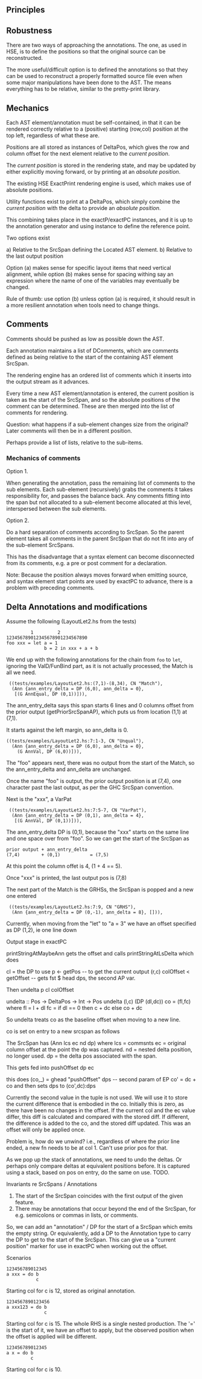 
Principles
----------

## Robustness

There are two ways of approaching the annotations. The one, as used
in HSE, is to define the positions so that the original source can be
reconstructed.

The more useful/difficult option is to defined the annotations so that
they can be used to reconstruct a properly formatted source file even
when some major manipulations have been done to the AST. The means
everything has to be relative, similar to the pretty-print library.


## Mechanics

Each AST element/annotation must be self-contained, in that it can be
rendered correctly relative to a (positive) starting (row,col)
position at the top left, regardless of what these are.

Positions are all stored as instances of DeltaPos, which gives the row
and column offset for the next element relative to the *current
position*.

The *current position* is stored in the rendering state, and may be
updated by either explicitly moving forward, or by printing at an
*absolute position*.

The existing HSE ExactPrint rendering engine is used, which makes use
of absolute positions.

Utility functions exist to print at a DeltaPos, which simply combine
the *current position* with the delta to provide an *absolute
position*.

This combining takes place in the exactP/exactPC instances, and it is
up to the annotation generator and using instance to define the
reference point.

Two options exist

a) Relative to the SrcSpan defining the Located AST element.
b) Relative to the last output position

Option (a) makes sense for specific layout items that need vertical
alignment, while option (b) makes sense for spacing withing say an
expression where the name of one of the variables may eventually be
changed.

Rule of thumb: use option (b) unless option (a) is required, it should
result in a more resilient annotation when tools need to change
things.

## Comments

Comments should be pushed as low as possible down the AST.

Each annotation maintains a list of DComments, which are comments
defined as being relative to the start of the containing AST element
SrcSpan.

The rendering engine has an ordered list of comments which it inserts
into the output stream as it advances.

Every time a new AST element/annotation is entered, the current
position is taken as the start of the SrcSpan, and so the absolute
positions of the comment can be determined. These are then merged into
the list of comments for rendering.

Question: what happens if a sub-element changes size from the
original? Later comments will then be in a different position.

Perhaps provide a list of lists, relative to the sub-items.


### Mechanics of comments

Option 1.

When generating the annotation, pass the remaining list of comments to
the sub elements. Each sub-element (recursively) grabs the comments it
takes responsibility for, and passes the balance back. Any comments
fitting into the span but not allocated to a sub-element become
allocated at this level, interspersed between the sub elements.

Option 2.

Do a hard separation of comments according to SrcSpan. So the parent
element takes all comments in the parent SrcSpan that do not fit into
any of the sub-element SrcSpans.

This has the disadvantage that a syntax element can become
disconnected from its comments, e.g. a pre or post comment for a
declaration.


Note: Because the position always moves forward when emitting source,
and syntax element start points are used by exactPC to advance, there
is a problem with preceding comments.

## Delta Annotations and modifications

Assume the following (LayoutLet2.hs from the tests)


```
         1         2
123456789012345678901234567890
foo xxx = let a = 1
              b = 2 in xxx + a + b
```

We end up with the following annotations for the chain from `foo` to
`let`, ignoring the ValD/FunBind part, as it is not actually
processed, the Match is all we need.

```
 ((tests/examples/LayoutLet2.hs:(7,1)-(8,34), CN "Match"),
  (Ann {ann_entry_delta = DP (6,0), ann_delta = 0},
   [(G AnnEqual, DP (0,1))])),
```


The ann_entry_delta says this span starts 6 lines and 0 columns offset
from the prior output (getPriorSrcSpanAP), which puts us from location
(1,1) at (7,1).

It starts against the left margin, so ann_delta is 0.

```
((tests/examples/LayoutLet2.hs:7:1-3, CN "Unqual"),
  (Ann {ann_entry_delta = DP (6,0), ann_delta = 0},
    (G AnnVal, DP (6,0))])),
```

The "foo" appears next, there was no output from the start of the
Match, so the ann_entry_delta and ann_delta are unchanged.

Once the name "foo" is output, the prior output position is at (7,4),
one character past the last output, as per the GHC SrcSpan convention.

Next is the "xxx", a VarPat

```
 ((tests/examples/LayoutLet2.hs:7:5-7, CN "VarPat"),
  (Ann {ann_entry_delta = DP (0,1), ann_delta = 4},
   [(G AnnVal, DP (0,1))])),
```

The ann_entry_delta DP is (0,1), because the "xxx" starts on the same
line and one space over from "foo". So we can get the start of the
SrcSpan as

    prior output + ann_entry_delta
    (7,4)        + (0,1)           = (7,5)

At this point the column offet is 4, (1 + 4 == 5).

Once "xxx" is printed, the last output pos is (7,8)

The next part of the Match is the GRHSs, the SrcSpan is popped and a
new one entered

```
 ((tests/examples/LayoutLet2.hs:7:9, CN "GRHS"),
  (Ann {ann_entry_delta = DP (0,-1), ann_delta = 8}, [])),
```



























Currently, when moving from the "let" to "a = 3" we have an offset
specified as DP (1,2), ie one line down

Output stage in exactPC

printStringAtMaybeAnn gets the offset and calls
printStringAtLsDelta which does

  cl = the DP to use
  p <- getPos -- to get the current output (r,c)
  colOffset < getOffset -- gets fst $ head dps, the second AP var.

Then
  undelta p cl colOffset

undelta :: Pos -> DeltaPos -> Int -> Pos
undelta (l,c) (DP (dl,dc)) co = (fl,fc)
  where
    fl = l + dl
    fc = if dl == 0 then c  + dc
                    else co + dc

So undelta treats co as the baseline offset when moving to a new line.

co is set on entry to a new srcspan as follows

  The SrcSpan has (Ann lcs ec nd dp)
     where lcs = commsnts
           ec  = original column offset at the point the dp was captured.
           nd  = nested delta position, no longer used.
           dp = the delta pos associated with the span.

This gets fed into pushOffset dp ec

this does
    (co,_) = ghead "pushOffset" dps -- second param of EP
    co' = dc + co
 and then sets dps to
   (co',dc):dps

Currently the second value in the tuple is not used. We will use it to
store the current difference that is embodied in the co. Initially
this is zero, as there have been no changes in the offset. If the
current col and the ec value differ, this diff is calculated and
compared with the stored diff. If different, the difference is added
to the co, and the stored diff updated. This was an offset will only
be applied once.

Problem is, how do we unwind? i.e., regardless of where the prior line
ended, a new fn needs to be at col 1. Can't use prior pos for that.

As we pop up the stack of annotations, we need to undo the deltas. Or
perhaps only compare deltas at equivalent positions before. It is
captured using a stack, based on pos on entry, do the same on use. TODO.


Invariants re SrcSpans / Annotations

1. The start of the SrcSpan coincides with the first output of the
   given feature.
2. There may be annotations that occur beyond the end of the SrcSpan,
   for e.g. semicolons or commas in lists, or comments.

So, we can add an "annotation" / DP for the start of a SrcSpan which
emits the empty string. Or equivalently, add a DP to the Annotation
type to carry the DP to get to the start of the SrcSpan. This can give
us a "current position" marker for use in exactPC when working out the
offset.

Scenarios

    123456789012345
    a xxx = do b
               c

Starting col for c is 12, stored as original annotation.

    1234567890123456
    a xxx123 = do b
                  c

Starting col for c is 15. The whole RHS is a single nested production.
The '=' is the start of it, we have an offset to apply, but the
observed position when the offset is applied will be different.

    123456789012345
    a x = do b
             c

Starting col for c is 10.

